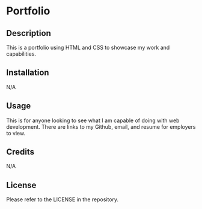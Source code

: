 # Portfolio

## Description

This is a portfolio using HTML and CSS to showcase my work and capabilities.

## Installation

N/A

## Usage

This is for anyone looking to see what I am capable of doing with web development. There are links to my Github, email, and resume for employers to view.

## Credits

N/A

## License

Please refer to the LICENSE in the repository.